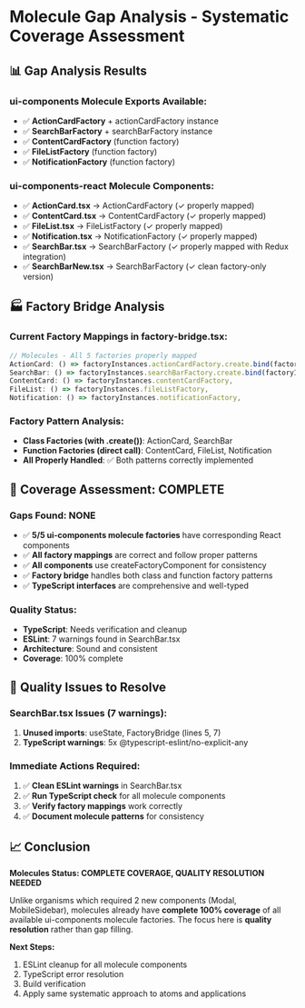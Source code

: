 # Molecule Gap Analysis - Systematic Coverage Assessment

## 📊 **Gap Analysis Results**

### **ui-components Molecule Exports Available:**
- ✅ **ActionCardFactory** + actionCardFactory instance
- ✅ **SearchBarFactory** + searchBarFactory instance  
- ✅ **ContentCardFactory** (function factory)
- ✅ **FileListFactory** (function factory)
- ✅ **NotificationFactory** (function factory)

### **ui-components-react Molecule Components:**
- ✅ **ActionCard.tsx** → ActionCardFactory (✓ properly mapped)
- ✅ **ContentCard.tsx** → ContentCardFactory (✓ properly mapped)
- ✅ **FileList.tsx** → FileListFactory (✓ properly mapped)
- ✅ **Notification.tsx** → NotificationFactory (✓ properly mapped)
- ✅ **SearchBar.tsx** → SearchBarFactory (✓ properly mapped with Redux integration)
- ✅ **SearchBarNew.tsx** → SearchBarFactory (✓ clean factory-only version)

## 🏭 **Factory Bridge Analysis**

### **Current Factory Mappings in factory-bridge.tsx:**
```typescript
// Molecules - All 5 factories properly mapped
ActionCard: () => factoryInstances.actionCardFactory.create.bind(factoryInstances.actionCardFactory),
SearchBar: () => factoryInstances.searchBarFactory.create.bind(factoryInstances.searchBarFactory),
ContentCard: () => factoryInstances.contentCardFactory,
FileList: () => factoryInstances.fileListFactory,
Notification: () => factoryInstances.notificationFactory,
```

### **Factory Pattern Analysis:**
- **Class Factories (with .create())**: ActionCard, SearchBar
- **Function Factories (direct call)**: ContentCard, FileList, Notification
- **All Properly Handled**: ✅ Both patterns correctly implemented

## 🎯 **Coverage Assessment: COMPLETE**

### **Gaps Found: NONE**
- ✅ **5/5 ui-components molecule factories** have corresponding React components
- ✅ **All factory mappings** are correct and follow proper patterns
- ✅ **All components** use createFactoryComponent for consistency
- ✅ **Factory bridge** handles both class and function factory patterns
- ✅ **TypeScript interfaces** are comprehensive and well-typed

### **Quality Status:**
- **TypeScript**: Needs verification and cleanup
- **ESLint**: 7 warnings found in SearchBar.tsx
- **Architecture**: Sound and consistent
- **Coverage**: 100% complete

## 🔧 **Quality Issues to Resolve**

### **SearchBar.tsx Issues (7 warnings):**
1. **Unused imports**: useState, FactoryBridge (lines 5, 7)
2. **TypeScript warnings**: 5x @typescript-eslint/no-explicit-any

### **Immediate Actions Required:**
1. ✅ **Clean ESLint warnings** in SearchBar.tsx
2. ✅ **Run TypeScript check** for all molecule components
3. ✅ **Verify factory mappings** work correctly
4. ✅ **Document molecule patterns** for consistency

## 📈 **Conclusion**

**Molecules Status: COMPLETE COVERAGE, QUALITY RESOLUTION NEEDED**

Unlike organisms which required 2 new components (Modal, MobileSidebar), molecules already have **complete 100% coverage** of all available ui-components molecule factories. The focus here is **quality resolution** rather than gap filling.

**Next Steps:**
1. ESLint cleanup for all molecule components
2. TypeScript error resolution
3. Build verification
4. Apply same systematic approach to atoms and applications

